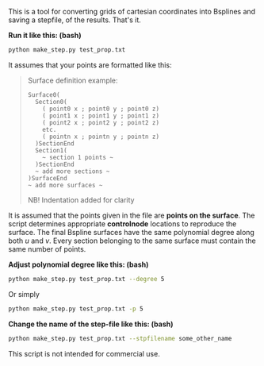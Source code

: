 This is a tool for converting grids of cartesian coordinates into Bsplines and saving a stepfile, of the results. That's it. 

**Run it like this: (bash)**
```bash
python make_step.py test_prop.txt
```

It assumes that your points are formatted like this:   

> Surface definition example:
>
> ```text
> Surface0(
>   Section0(
>     ( point0 x ; point0 y ; point0 z)
>     ( point1 x ; point1 y ; point1 z)
>     ( point2 x ; point2 y ; point2 z)
>     etc.
>     ( pointn x ; pointn y ; pointn z)
>   )SectionEnd
>   Section1(
>     ~ section 1 points ~
>   )SectionEnd
>   ~ add more sections ~
> )SurfaceEnd
> ~ add more surfaces ~
> ```
> NB! Indentation added for clarity

It is assumed that the points given in the file are **points on the surface**. The script determines appropriate **controlnode** locations to reproduce the surface. The final Bspline surfaces have the same polynomial degree along both *u* and *v*. Every section belonging to the same surface must contain the same number of points. 

**Adjust polynomial degree like this: (bash)**
```bash
python make_step.py test_prop.txt --degree 5
```
Or simply 
```bash
python make_step.py test_prop.txt -p 5
```

**Change the name of the step-file like this: (bash)**
```bash
python make_step.py test_prop.txt --stpfilename some_other_name
```
This script is not intended for commercial use.